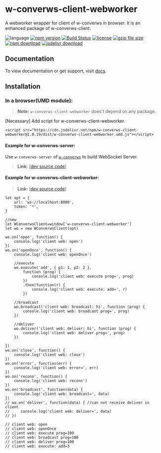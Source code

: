 # w-converws-client-webworker
A webworker wrapper for client of w-converws in browser. It is an enhanced package of w-converws-client.

![language](https://img.shields.io/badge/language-JavaScript-orange.svg) 
[![npm version](http://img.shields.io/npm/v/w-converws-client-webworker.svg?style=flat)](https://npmjs.org/package/w-converws-client-webworker) 
[![Build Status](https://travis-ci.org/yuda-lyu/w-converws-client-webworker.svg?branch=master)](https://travis-ci.org/yuda-lyu/w-converws-client-webworker) 
[![license](https://img.shields.io/npm/l/w-converws-client-webworker.svg?style=flat)](https://npmjs.org/package/w-converws-client-webworker) 
[![gzip file size](http://img.badgesize.io/yuda-lyu/w-converws-client-webworker/master/dist/w-converws-client-webworker-server.umd.js.svg?compression=gzip)](https://github.com/yuda-lyu/w-converws-client-webworker)
[![npm download](https://img.shields.io/npm/dt/w-converws-client-webworker.svg)](https://npmjs.org/package/w-converws-client-webworker) 
[![jsdelivr download](https://img.shields.io/jsdelivr/npm/hm/w-converws-client-webworker.svg)](https://www.jsdelivr.com/package/npm/w-converws-client-webworker)

## Documentation
To view documentation or get support, visit [docs](https://yuda-lyu.github.io/w-converws-client-webworker/WConverwsClientWebworker.html).

## Installation

### In a browser(UMD module):
> **Note:** `w-converws-client-webworker` does't depend on any package.

[Necessary] Add script for w-converws-client-webworker.
```alias
<script src="https://cdn.jsdelivr.net/npm/w-converws-client-webworker@1.0.19/dist/w-converws-client-webworker.umd.js"></script>
```

#### Example for w-converws-server:
Use `w-converws-server` of [`w-converws`](https://github.com/yuda-lyu/w-converws) to build WebSocket Server.
> **Link:** [[dev source code](https://github.com/yuda-lyu/w-converws-client-webworker/blob/master/srv.mjs)]

#### Example for w-converws-client-webworker:
> **Link:** [[dev source code](https://github.com/yuda-lyu/w-converws-client-webworker/blob/master/web.html)]

```alias
let opt = {
    url: 'ws://localhost:8080',
    token: '*',
}

//new
let WConverwsClient=window['w-converws-client-webworker']
let wo = new WConverwsClient(opt)

wo.on('open', function() {
    console.log('client web: open')
})
wo.on('openOnce', function() {
    console.log('client web: openOnce')

    //execute
    wo.execute('add', { p1: 1, p2: 2 },
        function (prog) {
            console.log('client web: execute prog=', prog)
        })
        .then(function(r) {
            console.log('client web: execute: add=', r)
        })

    //broadcast
    wo.broadcast('client web: broadcast: hi', function (prog) {
        console.log('client web: broadcast prog=', prog)
    })

    //deliver
    wo.deliver('client web: deliver: hi', function (prog) {
        console.log('client web: deliver prog=', prog)
    })

})
wo.on('close', function() {
    console.log('client web: close')
})
wo.on('error', function(err) {
    console.log('client web: error=', err)
})
wo.on('reconn', function() {
    console.log('client web: reconn')
})
wo.on('broadcast', function(data) {
    console.log('client web: broadcast=', data)
})
// wo.on('deliver', function(data) { //can not receive deliver in client
//     console.log('client web: deliver=', data)
// })

// client web: open
// client web: openOnce
// client web: execute prog=100
// client web: broadcast prog=100
// client web: deliver prog=100
// client web: execute: add=3
```